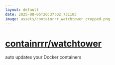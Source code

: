 ```yaml
---
layout: default
date: 2025-08-05T20:37:02.731105
image: assets/containrrr_watchtower_cropped.png
---
```


# [containrrr/watchtower](https://github.com/containrrr/watchtower)

auto updates your Docker containers
